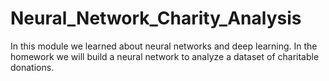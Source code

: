 # Neural_Network_Charity_Analysis
In this module we learned about neural networks and deep learning. In the homework we will build a neural network to analyze a dataset of charitable donations.
